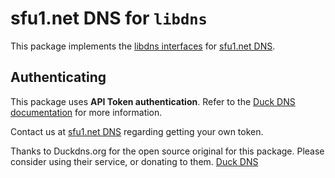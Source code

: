 sfu1.net DNS for `libdns`
=======================


This package implements the [libdns interfaces](https://github.com/libdns/libdns) for [sfu1.net DNS](https://www.sfu1.net/).

## Authenticating

This package uses **API Token authentication**. Refer to the [Duck DNS documentation](https://www.duckdns.org/spec.jsp) for more information.

Contact us at [sfu1.net DNS](https://www.sfu1.net/) regarding getting your own token.

Thanks to Duckdns.org for the open source original for this package.
Please consider using their service, or donating to them.
[Duck DNS](https://www.duckdns.org/)
